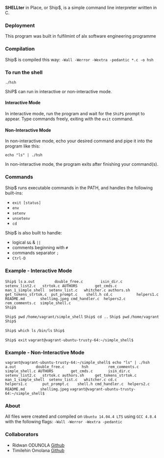 **SHELLter** in Place, or Ship$, is a simple command line interpreter written in C.

### Deployment

This program was built in fulfilmint of alx software engineering programme

### Compilation

Ship$ is compiled this way:
`-Wall -Werror -Wextra -pedantic *.c -o hsh`

### To run the shell

`./hsh`

ShiP$ can run in interactive or non-interactive mode.

#### Interactive Mode

In interactive mode, run the program and wait for the `ShiP$` prompt to appear. Type commands freely, exiting with the `exit` command.

#### Non-Interactive Mode

In non-interactive mode, echo your desired command and pipe it into the program like this:

`echo "ls" | ./hsh`

In non-interactive mode, the program exits after finishing your  command(s).

### Commands

Ship$ runs executable commands in the PATH, and handles the following built-ins:

-   `exit [status]`
-   `env`
-   `setenv`
-   `unsetenv`
-   `cd`

Ship$ is also built to handle:

-   logical `&&` & `||`
-   comments beginning with `#`
-   commands separator `;`
-   `Ctrl-D`

### Example - Interactive Mode
`Ship$ ls`
`a.out	       double_free.c	    isin_dir.c		setenv_list2.c	_strtok.c
AUTHORS        get_cmds.c	    man_1_simple_shell	setenv_list.c	whitcher.c
authors.sh     get_tokens_strtok.c  put_prompt.c	shell.h
cd.c	       helpers1.c	    README.md		shellimg.jpeg
cmd_handler.c  helpers2.c	    rem_comments.c	simple_shell.c`</br>
`Ship$`

`Ship$ pwd` 
`/home/vagrant/simple_shell`
`Ship$ cd ..`
`Ship$ pwd`
`/home/vagrant`
`Ship$ `

`Ship$ which ls`
`/bin/ls`
`Ship$ `

`Ship$ exit`
`vagrant@vagrant-ubuntu-trusty-64:~/simple_shell$ `

### Example - Non-Interactive Mode
`vagrant@vagrant-ubuntu-trusty-64:~/simple_shell$ echo "ls" | ./hsh`
`a.out	       double_free.c	    hsh			rem_comments.c	simple_shell.c
AUTHORS        get_cmds.c	    isin_dir.c		setenv_list2.c	_strtok.c
authors.sh     get_tokens_strtok.c  man_1_simple_shell	setenv_list.c	whitcher.c
cd.c	       helpers1.c	    put_prompt.c	shell.h
cmd_handler.c  helpers2.c	    README.md		shellimg.jpeg`
`vagrant@vagrant-ubuntu-trusty-64:~/simple_shell$`

### About

All files were created and compiled on `Ubuntu 14.04.4 LTS` using `GCC 4.8.4` with the following flags: `-Wall -Werror -Wextra -pedantic`

### Collaborators

-   Ridwan ODUNOLA [Github](https://github.com/eXochus)
-   Timilehin Omolana [Github](https://github.com/Tee-stark)
